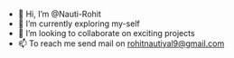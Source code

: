 - 👋 Hi, I’m @Nauti-Rohit
- 🌱 I’m currently exploring my-self 
- 💞️ I’m looking to collaborate on exciting projects
- 📫 To reach me send mail on rohitnautiyal9@gmail.com 

<!---
Nauti-Rohit/Nauti-Rohit is a ✨ special ✨ repository because its `README.md` (this file) appears on your GitHub profile.
You can click the Preview link to take a look at your changes.
--->
